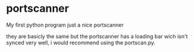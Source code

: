# portscanner
My first python program just a nice portscanner

they are basicly the same but the portscanner has a loading bar wich isn't synced very well, i would recommend using the portscan.py.
